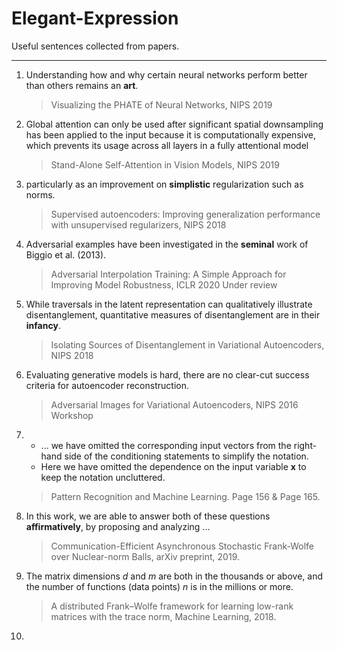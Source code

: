 # Elegant-Expression
Useful sentences collected from papers.

---

1. Understanding how and why certain neural networks perform better than others remains an **art**.

   > Visualizing the PHATE of Neural Networks, NIPS 2019

2. Global attention can only be used after significant spatial downsampling has been applied to the input because it is computationally expensive, which prevents its usage across all layers in a fully attentional model

   > Stand-Alone Self-Attention in Vision Models, NIPS 2019

3. particularly as an improvement on **simplistic** regularization such as norms.

   > Supervised autoencoders: Improving generalization performance with unsupervised regularizers, NIPS 2018

4. Adversarial examples have been investigated in the **seminal** work of Biggio et al. (2013).

   > Adversarial Interpolation Training: A Simple Approach for Improving Model Robustness, ICLR 2020 Under review

5. While traversals in the latent representation can qualitatively illustrate disentanglement, quantitative measures of disentanglement are in their **infancy**.

   > Isolating Sources of Disentanglement in Variational Autoencoders, NIPS 2018

6. Evaluating generative models is hard, there are no clear-cut success criteria for autoencoder reconstruction.

   > Adversarial Images for Variational Autoencoders, NIPS 2016 Workshop

7. - ... we have omitted the corresponding input vectors from the right-hand side of the conditioning statements to simplify the notation.
   - Here we have omitted the dependence on the input variable $\textbf{x}$ to keep the notation uncluttered.

   > Pattern Recognition and Machine Learning. Page 156 & Page 165.

8. In this work, we are able to answer both of these questions **affirmatively**, by proposing and analyzing ...

   > Communication-Efficient Asynchronous Stochastic Frank-Wolfe over Nuclear-norm Balls, arXiv preprint, 2019.

9. The matrix dimensions $d$ and $m$ are both in the thousands or above, and the number of functions (data points) $n$ is in the millions or more.

   > A distributed Frank–Wolfe framework for learning low-rank matrices with the trace norm, Machine Learning, 2018.

10. 